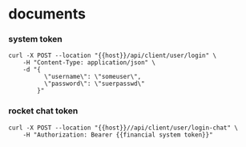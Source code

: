 # documents

### system token
```curl
curl -X POST --location "{{host}}/api/client/user/login" \
    -H "Content-Type: application/json" \
    -d "{
          \"username\": \"someuser\",
          \"password\": \"suerpasswd\"
        }"
```

### rocket chat token
```
curl -X POST --location "{{host}}//api/client/user/login-chat" \
    -H "Authorization: Bearer {{financial system token}}"
```
